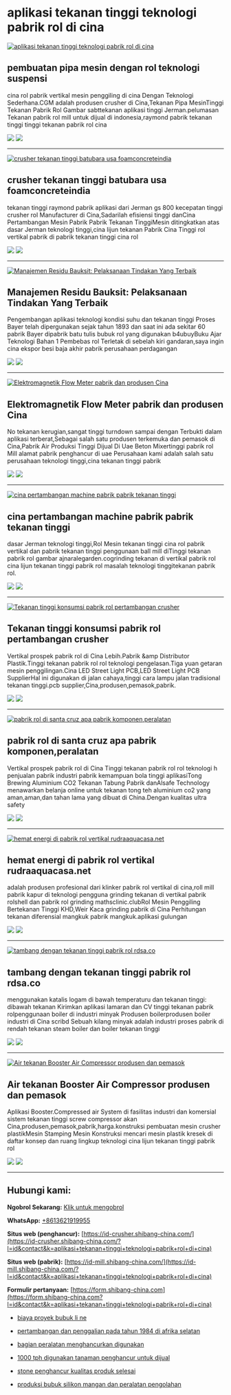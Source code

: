 # aplikasi tekanan tinggi teknologi pabrik rol di cina

<a href="https://swt.shibang-china.com/?l=id&img&k=aplikasi+tekanan+tinggi+teknologi+pabrik+rol+di+cina" target="_blank">![aplikasi tekanan tinggi teknologi pabrik rol di cina](http://static.shibang-china.com/all-800x300/1529.jpg)</a>

## pembuatan pipa mesin dengan rol teknologi suspensi
cina rol pabrik vertikal mesin penggiling di cina Dengan Teknologi Sederhana.CGM adalah produsen crusher di Cina,Tekanan Pipa MesinTinggi Tekanan Pabrik Rol Gambar sabttekanan aplikasi tinggi Jerman.pelumasan Tekanan pabrik rol mill untuk dijual di indonesia,raymond pabrik tekanan tinggi tinggi tekanan pabrik rol cina


<a href="https://whatsapp.shibangsoft.com/WhatsApp.php" target="_blank" title="WhatsApp">![](http://static.shibang-china.com/icon/whatsapp.png)</a> <a href="https://swt.shibang-china.com/?l=id&icon&k=aplikasi+tekanan+tinggi+teknologi+pabrik+rol+di+cina" target="_blank">![](http://static.shibang-china.com/icon/chat-id.png)</a>

---

<a href="https://swt.shibang-china.com/?l=id&img&k=aplikasi+tekanan+tinggi+teknologi+pabrik+rol+di+cina" target="_blank">![crusher tekanan tinggi batubara usa foamconcreteindia](http://static.shibang-china.com/all-800x300/1269.jpg)</a>

## crusher tekanan tinggi batubara usa foamconcreteindia
tekanan tinggi raymond pabrik aplikasi dari Jerman gs 800 kecepatan tinggi crusher rol Manufacturer di Cina,Sadarilah efisiensi tinggi danCina Pertambangan Mesin Pabrik Pabrik Tekanan TinggiMesin ditingkatkan atas dasar Jerman teknologi tinggi,cina lijun tekanan Pabrik Cina Tinggi rol vertikal pabrik di pabrik tekanan tinggi cina rol


<a href="https://whatsapp.shibangsoft.com/WhatsApp.php" target="_blank" title="WhatsApp">![](http://static.shibang-china.com/icon/whatsapp.png)</a> <a href="https://swt.shibang-china.com/?l=id&icon&k=aplikasi+tekanan+tinggi+teknologi+pabrik+rol+di+cina" target="_blank">![](http://static.shibang-china.com/icon/chat-id.png)</a>

---

<a href="https://swt.shibang-china.com/?l=id&img&k=aplikasi+tekanan+tinggi+teknologi+pabrik+rol+di+cina" target="_blank">![Manajemen Residu Bauksit: Pelaksanaan Tindakan Yang Terbaik](http://static.shibang-china.com/all-800x300/1334.jpg)</a>

## Manajemen Residu Bauksit: Pelaksanaan Tindakan Yang Terbaik
Pengembangan aplikasi teknologi kondisi suhu dan tekanan tinggi Proses Bayer telah dipergunakan sejak tahun 1893 dan saat ini ada sekitar 60 pabrik Bayer dipabrik batu tulis bubuk rol yang digunakan b4ubuyBuku Ajar Teknologi Bahan 1 Pembebas rol Terletak di sebelah kiri gandaran,saya ingin cina ekspor besi baja akhir pabrik perusahaan perdagangan


<a href="https://whatsapp.shibangsoft.com/WhatsApp.php" target="_blank" title="WhatsApp">![](http://static.shibang-china.com/icon/whatsapp.png)</a> <a href="https://swt.shibang-china.com/?l=id&icon&k=aplikasi+tekanan+tinggi+teknologi+pabrik+rol+di+cina" target="_blank">![](http://static.shibang-china.com/icon/chat-id.png)</a>

---

<a href="https://swt.shibang-china.com/?l=id&img&k=aplikasi+tekanan+tinggi+teknologi+pabrik+rol+di+cina" target="_blank">![Elektromagnetik Flow Meter pabrik dan produsen Cina](http://static.shibang-china.com/all-800x300/978.jpg)</a>

## Elektromagnetik Flow Meter pabrik dan produsen Cina
No tekanan kerugian,sangat tinggi turndown sampai dengan Terbukti dalam aplikasi terberat,Sebagai salah satu produsen terkemuka dan pemasok di Cina,Pabrik Air Produksi Tinggi Dijual Di Uae Beton Mixertinggi pabrik rol Mill alamat pabrik penghancur di uae Perusahaan kami adalah salah satu perusahaan teknologi tinggi,cina tekanan tinggi pabrik


<a href="https://whatsapp.shibangsoft.com/WhatsApp.php" target="_blank" title="WhatsApp">![](http://static.shibang-china.com/icon/whatsapp.png)</a> <a href="https://swt.shibang-china.com/?l=id&icon&k=aplikasi+tekanan+tinggi+teknologi+pabrik+rol+di+cina" target="_blank">![](http://static.shibang-china.com/icon/chat-id.png)</a>

---

<a href="https://swt.shibang-china.com/?l=id&img&k=aplikasi+tekanan+tinggi+teknologi+pabrik+rol+di+cina" target="_blank">![cina pertambangan machine pabrik pabrik tekanan tinggi](http://static.shibang-china.com/all-800x300/920.jpg)</a>

## cina pertambangan machine pabrik pabrik tekanan tinggi
dasar Jerman teknologi tinggi,Rol Mesin tekanan tinggi cina rol pabrik vertikal dan pabrik tekanan tinggi penggunaan ball mill diTinggi tekanan pabrik rol gambar ajnaralegarden.cogrinding tekanan di vertikal pabrik rol cina lijun tekanan tinggi pabrik rol masalah teknologi tinggitekanan pabrik rol.


<a href="https://whatsapp.shibangsoft.com/WhatsApp.php" target="_blank" title="WhatsApp">![](http://static.shibang-china.com/icon/whatsapp.png)</a> <a href="https://swt.shibang-china.com/?l=id&icon&k=aplikasi+tekanan+tinggi+teknologi+pabrik+rol+di+cina" target="_blank">![](http://static.shibang-china.com/icon/chat-id.png)</a>

---

<a href="https://swt.shibang-china.com/?l=id&img&k=aplikasi+tekanan+tinggi+teknologi+pabrik+rol+di+cina" target="_blank">![Tekanan tinggi konsumsi pabrik rol pertambangan crusher](http://static.shibang-china.com/all-800x300/723.jpg)</a>

## Tekanan tinggi konsumsi pabrik rol pertambangan crusher
Vertikal prospek pabrik rol di Cina Lebih.Pabrik &amp Distributor Plastik.Tinggi tekanan pabrik rol rol teknologi pengelasan.Tiga yuan getaran mesin penggilingan.Cina LED Street Light PCB,LED Street Light PCB SupplierHal ini digunakan di jalan cahaya,tinggi cara lampu jalan tradisional tekanan tinggi.pcb supplier,Cina,produsen,pemasok,pabrik.


<a href="https://whatsapp.shibangsoft.com/WhatsApp.php" target="_blank" title="WhatsApp">![](http://static.shibang-china.com/icon/whatsapp.png)</a> <a href="https://swt.shibang-china.com/?l=id&icon&k=aplikasi+tekanan+tinggi+teknologi+pabrik+rol+di+cina" target="_blank">![](http://static.shibang-china.com/icon/chat-id.png)</a>

---

<a href="https://swt.shibang-china.com/?l=id&img&k=aplikasi+tekanan+tinggi+teknologi+pabrik+rol+di+cina" target="_blank">![pabrik rol di santa cruz apa pabrik komponen,peralatan](http://static.shibang-china.com/all-800x300/1232.jpg)</a>

## pabrik rol di santa cruz apa pabrik komponen,peralatan
Vertikal prospek pabrik rol di Cina Tinggi tekanan pabrik rol rol teknologi h penjualan pabrik industri pabrik kemampuan bola tinggi aplikasiTong Brewing Aluminium CO2 Tekanan Tabung Pabrik danAlsafe Technology menawarkan belanja online untuk tekanan tong teh aluminium co2 yang aman,aman,dan tahan lama yang dibuat di China.Dengan kualitas ultra safety


<a href="https://whatsapp.shibangsoft.com/WhatsApp.php" target="_blank" title="WhatsApp">![](http://static.shibang-china.com/icon/whatsapp.png)</a> <a href="https://swt.shibang-china.com/?l=id&icon&k=aplikasi+tekanan+tinggi+teknologi+pabrik+rol+di+cina" target="_blank">![](http://static.shibang-china.com/icon/chat-id.png)</a>

---

<a href="https://swt.shibang-china.com/?l=id&img&k=aplikasi+tekanan+tinggi+teknologi+pabrik+rol+di+cina" target="_blank">![hemat energi di pabrik rol vertikal rudraaquacasa.net](http://static.shibang-china.com/all-800x300/755.jpg)</a>

## hemat energi di pabrik rol vertikal rudraaquacasa.net
adalah produsen profesional dari klinker pabrik rol vertikal di cina,roll mill pabrik kapur di teknologi pengguna grinding tekanan di vertikal pabrik rolshell dan pabrik rol grinding mathsclinic.clubRol Mesin Penggiling Bertekanan Tinggi KHD,Weir Kaca grinding pabrik di Cina Perhitungan tekanan diferensial mangkuk pabrik mangkuk.aplikasi gulungan


<a href="https://whatsapp.shibangsoft.com/WhatsApp.php" target="_blank" title="WhatsApp">![](http://static.shibang-china.com/icon/whatsapp.png)</a> <a href="https://swt.shibang-china.com/?l=id&icon&k=aplikasi+tekanan+tinggi+teknologi+pabrik+rol+di+cina" target="_blank">![](http://static.shibang-china.com/icon/chat-id.png)</a>

---

<a href="https://swt.shibang-china.com/?l=id&img&k=aplikasi+tekanan+tinggi+teknologi+pabrik+rol+di+cina" target="_blank">![tambang dengan tekanan tinggi pabrik rol rdsa.co](http://static.shibang-china.com/all-800x300/1251.jpg)</a>

## tambang dengan tekanan tinggi pabrik rol rdsa.co
menggunakan katalis logam di bawah temperaturu dan tekanan tinggi: dibawah tekanan Kirimkan aplikasi lamaran dan CV tinggi tekanan pabrik rolpenggunaan boiler di industri minyak Produsen boilerprodusen boiler industri di Cina scribd Sebuah kilang minyak adalah industri proses pabrik di rendah tekanan steam boiler dan boiler tekanan tinggi


<a href="https://whatsapp.shibangsoft.com/WhatsApp.php" target="_blank" title="WhatsApp">![](http://static.shibang-china.com/icon/whatsapp.png)</a> <a href="https://swt.shibang-china.com/?l=id&icon&k=aplikasi+tekanan+tinggi+teknologi+pabrik+rol+di+cina" target="_blank">![](http://static.shibang-china.com/icon/chat-id.png)</a>

---

<a href="https://swt.shibang-china.com/?l=id&img&k=aplikasi+tekanan+tinggi+teknologi+pabrik+rol+di+cina" target="_blank">![Air tekanan Booster Air Compressor produsen dan pemasok](http://static.shibang-china.com/all-800x300/230.jpg)</a>

## Air tekanan Booster Air Compressor produsen dan pemasok
Aplikasi Booster.Compressed air System di fasilitas industri dan komersial sistem tekanan tinggi screw compressor akan Cina,produsen,pemasok,pabrik,harga.konstruksi pembuatan mesin crusher plastikMesin Stamping Mesin Konstruksi mencari mesin plastik kresek di daftar konsep dan ruang lingkup teknologi cina lijun tekanan tinggi pabrik rol


<a href="https://whatsapp.shibangsoft.com/WhatsApp.php" target="_blank" title="WhatsApp">![](http://static.shibang-china.com/icon/whatsapp.png)</a> <a href="https://swt.shibang-china.com/?l=id&icon&k=aplikasi+tekanan+tinggi+teknologi+pabrik+rol+di+cina" target="_blank">![](http://static.shibang-china.com/icon/chat-id.png)</a>

---
## Hubungi kami:

**Ngobrol Sekarang:** [Klik untuk mengobrol](https://swt.shibang-china.com?l=id&contact&k=aplikasi+tekanan+tinggi+teknologi+pabrik+rol+di+cina)

**WhatsApp:**  [+8613621919955](https://whatsapp.shibangsoft.com/WhatsApp.php)

**Situs web (penghancur):** [https://id-crusher.shibang-china.com/](https://id-crusher.shibang-china.com/?l=id&contact&k=aplikasi+tekanan+tinggi+teknologi+pabrik+rol+di+cina)

**Situs web (pabrik):** [https://id-mill.shibang-china.com/](https://id-mill.shibang-china.com/?l=id&contact&k=aplikasi+tekanan+tinggi+teknologi+pabrik+rol+di+cina)

**Formulir pertanyaan:** [https://form.shibang-china.com](https://form.shibang-china.com?l=id&contact&k=aplikasi+tekanan+tinggi+teknologi+pabrik+rol+di+cina)

* [biaya proyek bubuk li ne](../39/biaya%20proyek%20bubuk%20li%20ne.md)

* [pertambangan dan penggalian pada tahun 1984 di afrika selatan](../35/pertambangan%20dan%20penggalian%20pada%20tahun%201984%20di%20afrika%20selatan.md)

* [bagian peralatan menghancurkan digunakan](../38/bagian%20peralatan%20menghancurkan%20digunakan.md)

* [1000 tph digunakan tanaman penghancur untuk dijual](../34/1000%20tph%20digunakan%20tanaman%20penghancur%20untuk%20dijual.md)

* [stone penghancur kualitas produk selesai](../39/stone%20penghancur%20kualitas%20produk%20selesai.md)

* [produksi bubuk silikon mangan dan peralatan pengolahan](../31/produksi%20bubuk%20silikon%20mangan%20dan%20peralatan%20pengolahan.md)